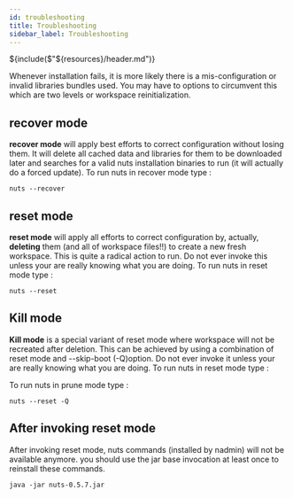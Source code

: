 ```yaml
---
id: troubleshooting
title: Troubleshooting
sidebar_label: Troubleshooting
---
```


${include($"${resources}/header.md")}

Whenever installation fails, it is more likely there is a mis-configuration or invalid libraries bundles used. You may have to options
to circumvent this which are two levels or workspace reinitialization.

## recover mode
**recover mode** will apply best efforts to correct configuration without losing them. It will delete all cached data and 
libraries for them to be downloaded later and searches for a valid nuts installation binaries to run (it will actually 
do a forced update). To run nuts in recover mode type :

```
nuts --recover
```

## reset mode
**reset mode** will apply all efforts to correct configuration by, actually, **deleting** them 
(and all of workspace files!!) to create a new fresh workspace. This is quite a radical action to run. Do not ever
invoke this unless your are really knowing what you are doing. 
To run nuts in reset mode type :

```
nuts --reset
```

## Kill mode
**Kill mode** is a special variant of reset mode where workspace will not be recreated after deletion. 
This can be achieved by using a combination of reset mode and --skip-boot (-Q)option. Do not ever
invoke it unless your are really knowing what you are doing. To run nuts in reset mode type :

To run nuts in prune mode type :
```
nuts --reset -Q
```

## After invoking reset mode
After invoking reset mode, nuts commands (installed by nadmin) will not be available anymore. 
you should use the jar base invocation at least once to reinstall these commands.

```
java -jar nuts-0.5.7.jar
```